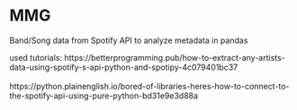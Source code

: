 # MMG
Band/Song data from Spotify API to analyze metadata in pandas 
<p>
used tutorials: https://betterprogramming.pub/how-to-extract-any-artists-data-using-spotify-s-api-python-and-spotipy-4c079401bc37
<br></br>
https://python.plainenglish.io/bored-of-libraries-heres-how-to-connect-to-the-spotify-api-using-pure-python-bd31e9e3d88a
</p>
